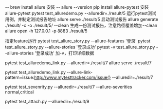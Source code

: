 -- brew install allure	安装
-- allure --version
pip install allure-pytest		安装allure-pytest
pytest test_alluredemo.py --alluredir=./result/5	运行pytest测试用例，并制定测试报告地址
allure serve ./result/5	启动测试报告
allure generate ./result/ -c -o ./result/5/ --clean		生成一份测试报告，注意路径覆盖增加--clean
allure open -h 127.0.0.1 -p 8883 ./result/5


指定feature运行
pytest test_allure_story.py --allure-features '登录'
pytest test_allure_story.py --allure-stories '登录成功'
pytest -v test_allure_story.py --allure-stories '登录成功'      加-v，打印详细数据

pytest test_alluredemo_link.py --alluredir=./result/7
allure serve ./result/7 

pytest test_alluredemo_link.py --allure-link-pattern=issue:http://www.mytesttracker.com/issue{} --alluredir=./result/7


pytest test_sevenrity.py --alluredir=./result/7 --allure-severities normal,critical

pytest test_attach.py --alluredir=./result/9

